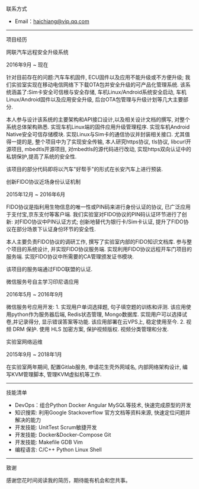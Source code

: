 
联系方式

- Email：haichiang@vip.qq.com

---

项目经历

网联汽车远程安全升级系统

2016年9月 ~ 现在

针对目前存在的问题:汽车车机固件, ECU固件以及应用不能升级或不方便升级; 我们实验室实现在移动电信网络下下载OTA包并安全升级的可产品化管理系统. 该系统涵盖了:Sim卡安全可信根与安全存储, 车机Linux/Android系统安全启动, 车机Linux/Android固件以及应用安全升级, 后台OTA包管理与升级计划等几大主要部分. 

本人参与设计该系统的主要架构和API接口设计,以及相关设计文档的撰写, 对整个系统总体架构熟悉. 实现车机Linux端的固件应用升级管理程序. 实现车机Android Native安全可信存储模块. 实现Linux与Sim卡的通信协议并封装相关接口. 尤其值得一提的是, 整个项目中为了实现安全传输, 本人研究https协议, tls协议, libcurl开源项目, mbedtls开源项目, 对mbedtls的源代码进行改动, 实现https双向认证中的私钥保护,提高了系统的安全性.

该项目的部分代码即将以汽车"好帮手"的形式在长安汽车上进行预装.

创新FIDO协议近场身份认证机制

2015年12月 ~ 2016年6月

FIDO协议是指利用生物信息的唯一性或PIN码来进行身份认证的协议, 已广泛应用于支付宝,京东支付等客户端. 我们实验室对FIDO协议的PIN码认证环节进行了创新: 对FIDO协议中PIN认证方式; 创新地替代为银行卡/Sim卡认证, 提升了FIDO协议在部分场景下认证身份环节的安全性.

本人主要负责FIDO协议的调研工作, 撰写了实验室内部的FIDO知识文档库. 参与整个项目的系统设计, 并实现FIDO协议服务端.  实现利用FIDO协议远程开车门项目的服务端. 实现FIDO协议中所需要的CA管理颁发证书模块. 

该项目的服务端通过FIDO联盟的认证.

微信服务号自主学习印尼语应用

2016年5月 ~ 2016年9月

微信服务号应用开发: 
    1. 实现用户单词选择题, 句子填空题的训练和评测. 该应用使用python作为服务器后端, Redis状态管理, Mongo数据库. 实现用户可以选择试卷,并记录得分, 显示错误答案等功能. 该应用部署在云VPS上, 稳定使用至今.
    2. 视频 DRM 保护. 使用 HLS 加密方案, 保护视频版权. 视频分类管理和分发.

实验室网络运维

2015年9月 ~ 2018年1月

在实验室两年期间, 配置Gitlab服务, 申请花生壳外网域名, 内部网络架构设计, 编写KVM管理脚本, 管理KVM虚拟机等工作.  

---

技能清单

- DevOps：组合Python Docker Angular MySQL等技术, 快速完成原型的开发
- 知识搜索: 利用Google Stackoverflow 官方文档等资料来源,  快速定位问题并解决的能力
- 开发技能:  UnitTest   Scrum敏捷开发
- 开发技能:  Docker&Docker-Compose    Git
- 开发技能:  Makefile    GDB     Vim 
- 编程语言:  C/C++    Python    Linux Shell 

---

致谢

感谢您花时间阅读我的简历，期待能有机会和您共事。
